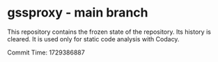 # gssproxy - main branch

This repository contains the frozen state of the repository.
Its history is cleared. It is used only for static code
analysis with Codacy.

Commit Time: 1729386887